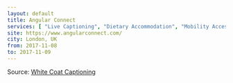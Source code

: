 ```yaml
---
layout: default
title: Angular Connect
services: [ "Live Captioning", "Dietary Accommodation", "Mobility Access" ]
site: https://www.angularconnect.com/
city: London, UK
from: 2017-11-08
to: 2017-11-09
---
```


Source: [White Coat Captioning](http://www.whitecoatcaptioning.com/)
